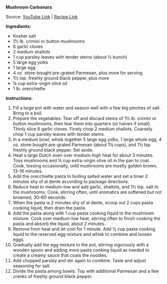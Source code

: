 **Mushroom Carbonara**

Source: [YouTube Link](https://www.youtube.com/watch?v=L3cJG44VPKU) | [Recipe Link](https://www.bonappetit.com/recipe/mushroom-carbonara)

**Ingredients:**
- Kosher salt
- 1½ lb. crimini or button mushrooms
- 6 garlic cloves
- 2 medium shallots
- 1 cup parsley leaves with tender stems (about ½ bunch)
- 5 large egg yolks
- 1 large egg
- 4 oz. store-bought pre-grated Parmesan, plus more for serving
- 1½ tsp. freshly ground black pepper, plus more
- ¼ cup extra-virgin olive oil
- 1 lb. orecchiette

**Instructions:**
1. Fill a large pot with water and season well with a few big pinches of salt. Bring to a boil.
2. Prepare the vegetables: Tear off and discard stems of 1½ lb. crimini or button mushrooms, then tear them into quarters (or halves if small). Thinly slice 6 garlic cloves. Finely chop 2 medium shallots. Coarsely chop 1 cup parsley leaves with tender stems.
3. In a medium bowl, whisk together 5 large egg yolks, 1 large whole egg, 4 oz. store-bought pre-grated Parmesan (about 1¼ cups), and 1½ tsp. freshly ground black pepper. Set aside.
4. Heat a large Dutch oven over medium-high heat for about 3 minutes. Toss mushrooms and ¼ cup extra-virgin olive oil in the pan to coat. Cook, tossing occasionally, until mushrooms are mostly golden brown, 13–16 minutes.
5. Add the orecchiette pasta to boiling salted water and set a timer 2 minutes shy of al dente according to package directions.
6. Reduce heat to medium-low and add garlic, shallots, and 1½ tsp. salt to the mushrooms. Cook, stirring often, until aromatics are softened but not browned, 30–60 seconds.
7. When the pasta is 2 minutes shy of al dente, scoop out 2 cups pasta cooking liquid, then drain the pasta.
8. Add the pasta along with 1 cup pasta cooking liquid to the mushroom mixture. Cook over medium-low heat, stirring often to finish cooking the pasta and absorb the liquid, about 2 minutes.
9. Remove from heat and let cool for 1 minute. Add ½ cup pasta cooking liquid to the reserved egg mixture and whisk to combine and loosen eggs.
10. Gradually add the egg mixture to the pot, stirring vigorously with a wooden spoon and adding more pasta cooking liquid as needed to create a creamy sauce that coats the noodles.
11. Add chopped parsley and stir again to combine. Taste and adjust seasoning for salt.
12. Divide the pasta among bowls. Top with additional Parmesan and a few cranks of freshly ground black pepper.
